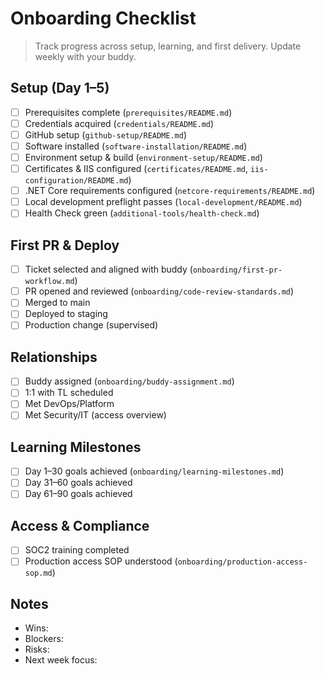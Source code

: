 # Onboarding Checklist

> Track progress across setup, learning, and first delivery. Update weekly with your buddy.

## Setup (Day 1–5)
- [ ] Prerequisites complete (`prerequisites/README.md`)
- [ ] Credentials acquired (`credentials/README.md`)
- [ ] GitHub setup (`github-setup/README.md`)
- [ ] Software installed (`software-installation/README.md`)
- [ ] Environment setup & build (`environment-setup/README.md`)
- [ ] Certificates & IIS configured (`certificates/README.md`, `iis-configuration/README.md`)
- [ ] .NET Core requirements configured (`netcore-requirements/README.md`)
- [ ] Local development preflight passes (`local-development/README.md`)
- [ ] Health Check green (`additional-tools/health-check.md`)

## First PR & Deploy
- [ ] Ticket selected and aligned with buddy (`onboarding/first-pr-workflow.md`)
- [ ] PR opened and reviewed (`onboarding/code-review-standards.md`)
- [ ] Merged to main
- [ ] Deployed to staging
- [ ] Production change (supervised)

## Relationships
- [ ] Buddy assigned (`onboarding/buddy-assignment.md`)
- [ ] 1:1 with TL scheduled
- [ ] Met DevOps/Platform
- [ ] Met Security/IT (access overview)

## Learning Milestones
- [ ] Day 1–30 goals achieved (`onboarding/learning-milestones.md`)
- [ ] Day 31–60 goals achieved
- [ ] Day 61–90 goals achieved

## Access & Compliance
- [ ] SOC2 training completed
- [ ] Production access SOP understood (`onboarding/production-access-sop.md`)

## Notes
- Wins:
- Blockers:
- Risks:
- Next week focus: 